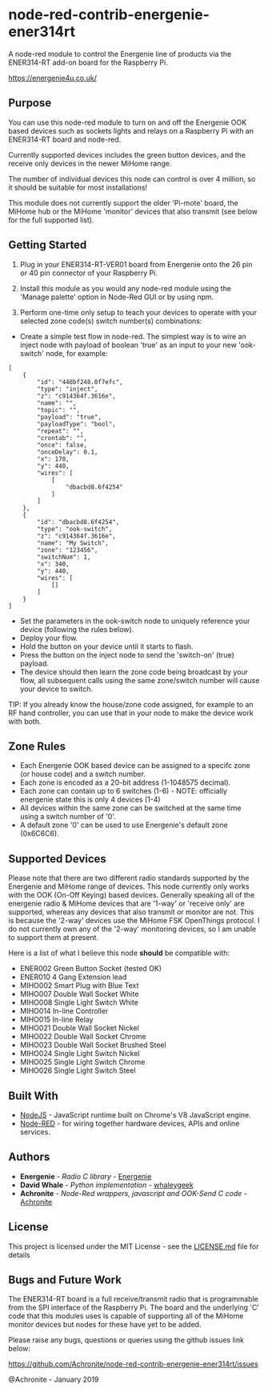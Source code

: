 # node-red-contrib-energenie-ener314rt
A node-red module to control the Energenie line of products via the ENER314-RT add-on board for the Raspberry Pi.

https://energenie4u.co.uk/


## Purpose

You can use this node-red module to turn on and off the Energenie OOK based devices such as sockets lights and relays 
on a Raspberry Pi with an ENER314-RT board and node-red.

Currently supported devices includes the green button devices, and the receive only devices in the newer MiHome range.

The number of individual devices this node can control is over 4 million, so it should be suitable for most installations!

This module does not currently support the older 'Pi-mote' board, the MiHome hub or the MiHome 'monitor' devices that also transmit
(see below for the full supported list).


## Getting Started

1) Plug in your ENER314-RT-VER01 board from Energenie onto the 26 pin or 40 pin connector of your Raspberry Pi.

2) Install this module as you would any node-red module using the 'Manage palette' option in Node-Red GUI or by using npm.

3) Perform one-time only setup to teach your devices to operate with your selected zone code(s) switch number(s) combinations: 

* Create a simple test flow in node-red.  The simplest way is to wire an inject node with payload of boolean 'true' as an input to your new 'ook-switch' node, for example:
```
[
    {
        "id": "448bf248.0f7efc",
        "type": "inject",
        "z": "c914364f.3616e",
        "name": "",
        "topic": "",
        "payload": "true",
        "payloadType": "bool",
        "repeat": "",
        "crontab": "",
        "once": false,
        "onceDelay": 0.1,
        "x": 170,
        "y": 440,
        "wires": [
            [
                "dbacbd8.6f4254"
            ]
        ]
    },
    {
        "id": "dbacbd8.6f4254",
        "type": "ook-switch",
        "z": "c914364f.3616e",
        "name": "My Switch",
        "zone": "123456",
        "switchNum": 1,
        "x": 340,
        "y": 440,
        "wires": [
            []
        ]
    }
]
```
* Set the parameters in the ook-switch node to uniquely reference your device (following the rules below).
* Deploy your flow.
* Hold the button on your device until it starts to flash. 
* Press the button on the inject node to send the 'switch-on' (true) payload.
* The device should then learn the zone code being broadcast by your flow, all subsequent calls using the same zone/switch number will cause your device to switch.

TIP: If you already know the house/zone code assigned, for example to an RF hand controller, you can use that in your node to make the device work with both.


## Zone Rules

* Each Energenie OOK based device can be assigned to a specifc zone (or house code) and a switch number.
* Each zone is encoded as a 20-bit address (1-1048575 decimal).
* Each zone can contain up to 6 switches (1-6) - NOTE: officially energenie state this is only 4 devices (1-4)
* All devices within the same zone can be switched at the same time using a switch number of '0'.
* A default zone '0' can be used to use Energenie's default zone (0x6C6C6).


## Supported Devices

Please note that there are two different radio standards supported by the Energenie and MiHome range of devices. 
This node currently only works with the OOK (On-Off Keying) based devices.  Generally speaking all of
the energenie radio & MiHome devices that are '1-way' or 'receive only' are supported, whereas any devices that also
transmit or monitor are not.  This is because the '2-way' devices use the MiHome FSK OpenThings protocol.  I do not
currently own any of the '2-way' monitoring devices, so I am unable to support them at present.

Here is a list of what I believe this node **should** be compatible with:

* ENER002 Green Button Socket (tested OK)
* ENER010 4 Gang Extension lead
* MIHO002 Smart Plug with Blue Text
* MIHO007 Double Wall Socket White
* MIHO008 Single Light Switch White
* MIHO014 In-line Controller
* MIHO015 In-line Relay
* MIHO021 Double Wall Socket Nickel
* MIHO022 Double Wall Socket Chrome
* MIHO023 Double Wall Socket Brushed Steel
* MIHO024 Single Light Switch Nickel
* MIHO025 Single Light Switch Chrome
* MIHO026 Single Light Switch Steel

## Built With

* [NodeJS](https://nodejs.org/dist/latest-v6.x/docs/api/) - JavaScript runtime built on Chrome's V8 JavaScript engine.
* [Node-RED](http://nodered.org/docs/creating-nodes/) - for wiring together hardware devices, APIs and online services.

## Authors

* **Energenie** - *Radio C library* - [Energenie](https://github.com/Energenie)
* **David Whale** - *Python implementation* - [whaleygeek](https://github.com/whaleygeek/pyenergenie)
* **Achronite** - *Node-Red wrappers, javascript and OOK-Send C code* - [Achronite](https://github.com/Achronite/node-red-contrib-energenie-ener314)

## License

This project is licensed under the MIT License - see the [LICENSE.md](LICENSE.md) file for details

## Bugs and Future Work

The ENER314-RT board is a full receive/transmit radio that is programmable from the SPI interface of the
Raspberry Pi. The board and the underlying 'C' code that this modules uses is capable of supporting all 
of the MiHome monitor devices but nodes for these have yet to be added.

Please raise any bugs, questions or queries using the github issues link below:

https://github.com/Achronite/node-red-contrib-energenie-ener314rt/issues


@Achronite - January 2019
